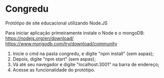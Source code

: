 # Congredu
Protótipo de site educacional utilizando Node.JS

Para iniciar aplicação primeiramente instale o Node e o mongoDB:
https://nodejs.org/en/download/
https://www.mongodb.com/try/download/community

1. Inicie o cmd na pasta congredu, e digite "npm install" (sem aspas);
2. Depois, digite "npm start" (sem aspas);
3. Vá até seu navegador e digite "localhost:3001" na barra de endereço;
4. Acesse as funcionalidade do protótipo.


